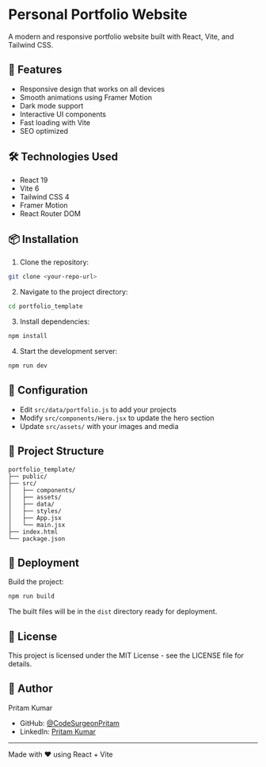 # Personal Portfolio Website

A modern and responsive portfolio website built with React, Vite, and Tailwind CSS.

## 🚀 Features

- Responsive design that works on all devices
- Smooth animations using Framer Motion
- Dark mode support
- Interactive UI components
- Fast loading with Vite
- SEO optimized

## 🛠️ Technologies Used

- React 19
- Vite 6
- Tailwind CSS 4
- Framer Motion
- React Router DOM

## 📦 Installation

1. Clone the repository:

```bash
git clone <your-repo-url>
```

2. Navigate to the project directory:

```bash
cd portfolio_template
```

3. Install dependencies:

```bash
npm install
```

4. Start the development server:

```bash
npm run dev
```

## 🔧 Configuration

- Edit `src/data/portfolio.js` to add your projects
- Modify `src/components/Hero.jsx` to update the hero section
- Update `src/assets/` with your images and media

## 📝 Project Structure

```
portfolio_template/
├── public/
├── src/
│   ├── components/
│   ├── assets/
│   ├── data/
│   ├── styles/
│   ├── App.jsx
│   └── main.jsx
├── index.html
└── package.json
```

## 🚀 Deployment

Build the project:

```bash
npm run build
```

The built files will be in the `dist` directory ready for deployment.

## 📄 License

This project is licensed under the MIT License - see the LICENSE file for details.

## 👤 Author

Pritam Kumar

- GitHub: [@CodeSurgeonPritam](https://github.com/CodeSurgeonPritam)
- LinkedIn: [Pritam Kumar](https://linkedin.com/in/pritam143)

---

Made with ❤️ using React + Vite
